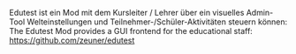 Edutest ist ein Mod mit dem Kursleiter / Lehrer über ein visuelles Admin-Tool Welteinstellungen und Teilnehmer-/Schüler-Aktivitäten steuern können:
The Edutest Mod provides a GUI frontend for the educational staff: 
https://github.com/zeuner/edutest
